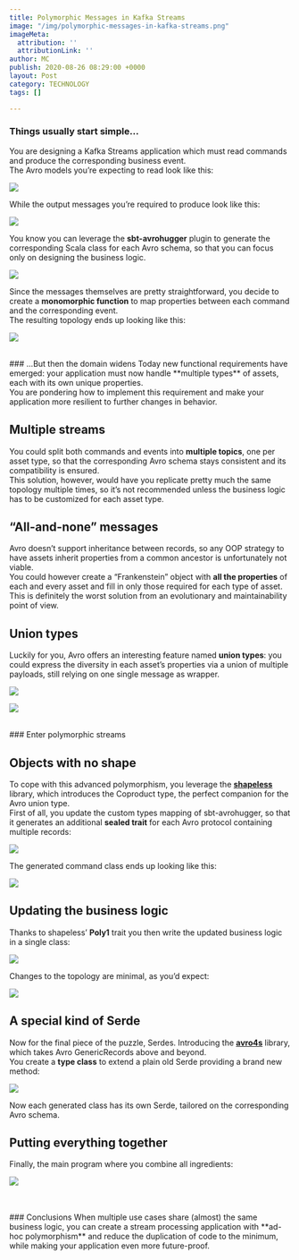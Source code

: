 ```yaml
---
title: Polymorphic Messages in Kafka Streams
image: "/img/polymorphic-messages-in-kafka-streams.png"
imageMeta:
  attribution: ''
  attributionLink: ''
author: MC
publish: 2020-08-26 08:29:00 +0000
layout: Post
category: TECHNOLOGY
tags: []

---
```

### Things usually start simple...

You are designing a Kafka Streams application which must read commands and produce the corresponding business event. <br>The Avro models you’re expecting to read look like this:

![](/img/1-3.png)

While the output messages you’re required to produce look like this:

![](/img/2-1.png)

You know you can leverage the **sbt-avrohugger** plugin to generate the corresponding Scala class for each Avro schema, so that you can focus only on designing the business logic.

![](/img/3-1.png)

Since the messages themselves are pretty straightforward, you decide to create a **monomorphic function** to map properties between each command and the corresponding event. <br>The resulting topology ends up looking like this:

![](/img/4-1.png)

<br>
### ...But then the domain widens
Today new functional requirements have emerged: your application must now handle **multiple types** of assets, each with its own unique properties. <br> You are pondering how to implement this requirement and make your application more resilient to further changes in behavior.

## Multiple streams
You could split both commands and events into **multiple topics**, one per asset type, so that the corresponding Avro schema stays consistent and its compatibility is ensured. <br>This solution, however, would have you replicate pretty much the same topology multiple times, so it’s not recommended unless the business logic has to be customized for each asset type.

## “All-and-none” messages
Avro doesn’t support inheritance between records, so any OOP strategy to have assets inherit properties from a common ancestor is unfortunately not viable. <br>You could however create a “Frankenstein” object with **all the properties** of each and every asset and fill in only those required for each type of asset. <br>This is definitely the worst solution from an evolutionary and maintainability point of view.

## Union types
Luckily for you, Avro offers an interesting feature named **union types**: you could express the diversity in each asset’s properties via a union of multiple payloads, still relying on one single message as wrapper.

![](/img/5-1.png)

![](/img/6-1.png)

<br>
### Enter polymorphic streams

## Objects with no shape
To cope with this advanced polymorphism, you leverage the [**shapeless**](https://github.com/milessabin/shapeless) library, which introduces the Coproduct type, the perfect companion for the Avro union type. <br>First of all, you update the custom types mapping of sbt-avrohugger, so that it generates an additional **sealed trait** for each Avro protocol containing multiple records:

![](/img/7.png)

The generated command class ends up looking like this:

![](/img/8.png)

## Updating the business logic
Thanks to shapeless’ **Poly1** trait you then write the updated business logic in a single class:

![](/img/9.png)

Changes to the topology are minimal, as you’d expect:

![](/img/10.png)

## A special kind of Serde
Now for the final piece of the puzzle, Serdes. Introducing the [**avro4s**](https://github.com/sksamuel/avro4s) library, which takes Avro GenericRecords above and beyond. <br>You create a **type class** to extend a plain old Serde providing a brand new method:

![](/img/11.png)

Now each generated class has its own Serde, tailored on the corresponding Avro schema.

## Putting everything together
Finally, the main program where you combine all ingredients:

![](/img/12.png)

<br>
<br>
### Conclusions
When multiple use cases share (almost) the same business logic, you can create a stream processing application with **ad-hoc polymorphism** and reduce the duplication of code to the minimum, while making your application even more future-proof.